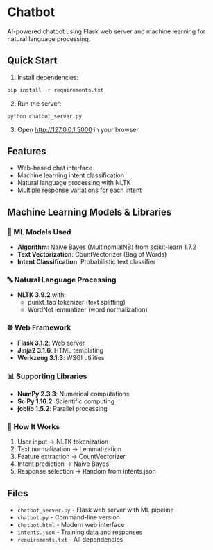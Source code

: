 # Chatbot

AI-powered chatbot using Flask web server and machine learning for natural language processing.

## Quick Start

1. Install dependencies:
```bash
pip install -r requirements.txt
```

2. Run the server:
```bash
python chatbot_server.py
```

3. Open http://127.0.0.1:5000 in your browser

## Features
- Web-based chat interface
- Machine learning intent classification
- Natural language processing with NLTK
- Multiple response variations for each intent

## Machine Learning Models & Libraries

### 🧠 ML Models Used
- **Algorithm**: Naive Bayes (MultinomialNB) from scikit-learn 1.7.2
- **Text Vectorization**: CountVectorizer (Bag of Words)
- **Intent Classification**: Probabilistic text classifier

### 🔤 Natural Language Processing
- **NLTK 3.9.2** with:
  - punkt_tab tokenizer (text splitting)
  - WordNet lemmatizer (word normalization)

### 🌐 Web Framework
- **Flask 3.1.2**: Web server
- **Jinja2 3.1.6**: HTML templating
- **Werkzeug 3.1.3**: WSGI utilities

### 📊 Supporting Libraries
- **NumPy 2.3.3**: Numerical computations
- **SciPy 1.16.2**: Scientific computing
- **joblib 1.5.2**: Parallel processing

### 🎯 How It Works
1. User input → NLTK tokenization
2. Text normalization → Lemmatization
3. Feature extraction → CountVectorizer
4. Intent prediction → Naive Bayes
5. Response selection → Random from intents.json

## Files
- `chatbot_server.py` - Flask web server with ML pipeline
- `chatbot.py` - Command-line version
- `chatbot.html` - Modern web interface
- `intents.json` - Training data and responses
- `requirements.txt` - All dependencies
